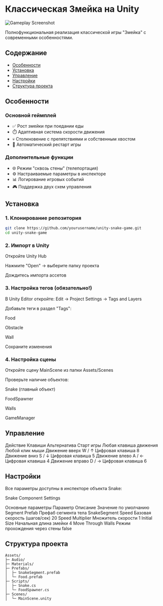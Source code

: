 # Классическая Змейка на Unity

![Gameplay Screenshot](Assets/Prefab/Image1.png) 

Полнофункциональная реализация классической игры "Змейка" с современными особенностями.

## Содержание
- [Особенности](#особенности)
- [Установка](#установка)
- [Управление](#управление)
- [Настройки](#настройки)
- [Структура проекта](#структура-проекта)


## Особенности

### Основной геймплей
- ✅ Рост змейки при поедании еды
- ⏱️ Адаптивная система скорости движения
- 💀 Столкновение с препятствиями и собственным хвостом
- 🔄 Автоматический рестарт игры

### Дополнительные функции
- 🌐 Режим "сквозь стены" (телепортация)
- ⚙️ Настраиваемые параметры в инспекторе
- 📊 Логирование игровых событий
- 🎮 Поддержка двух схем управления

## Установка

### 1. Клонирование репозитория
```bash
git clone https://github.com/yourusername/unity-snake-game.git
cd unity-snake-game
```

### 2. Импорт в Unity
Откройте Unity Hub

Нажмите "Open" → выберите папку проекта

Дождитесь импорта ассетов

### 3. Настройка тегов (обязательно!)
В Unity Editor откройте: Edit → Project Settings → Tags and Layers

Добавьте теги в раздел "Tags":

Food

Obstacle

Wall

Сохраните изменения

### 4. Настройка сцены
Откройте сцену MainScene из папки Assets/Scenes

Проверьте наличие объектов:

Snake (главный объект)

FoodSpawner

Walls

GameManager

## Управление
Действие	Клавиши	Альтернатива
Старт игры	Любая клавиша движения	Любой клик мыши
Движение вверх	W / ↑	Цифровая клавиша 8
Движение вниз	S / ↓	Цифровая клавиша 5
Движение влево	A / ←	Цифровая клавиша 4
Движение вправо	D / →	Цифровая клавиша 6

## Настройки
Все параметры доступны в инспекторе объекта Snake:

Snake Component Settings

Основные параметры
Параметр	Описание	Значение по умолчанию
Segment Prefab	Префаб сегмента тела	SnakeSegment
Speed	Базовая скорость (шагов/сек)	20
Speed Multiplier	Множитель скорости	1
Initial Size	Начальная длина змейки	4
Move Through Walls	Режим прохождения через стены	false

## Структура проекта
```
Assets/
├─ Audio/
├─ Materials/
├─ Prefabs/
│  ├─ SnakeSegment.prefab
│  └─ Food.prefab
├─ Scripts/
│  ├─ Snake.cs
│  └─ FoodSpawner.cs
├─ Scenes/
│  └─ MainScene.unity
```
